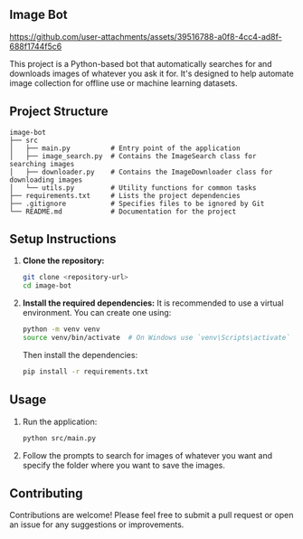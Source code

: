 ## Image Bot




  https://github.com/user-attachments/assets/39516788-a0f8-4cc4-ad8f-688f1744f5c6
  



This project is a Python-based bot that automatically searches for and downloads images of whatever you ask it for. It's designed to help automate image collection for offline use or machine learning datasets.

## Project Structure

```
image-bot
├── src
│   ├── main.py          # Entry point of the application
│   ├── image_search.py  # Contains the ImageSearch class for searching images
│   ├── downloader.py    # Contains the ImageDownloader class for downloading images
│   └── utils.py         # Utility functions for common tasks
├── requirements.txt     # Lists the project dependencies
├── .gitignore           # Specifies files to be ignored by Git
└── README.md            # Documentation for the project
```

## Setup Instructions

1. **Clone the repository:**
   ```bash
   git clone <repository-url>
   cd image-bot
   ```

2. **Install the required dependencies:**
   It is recommended to use a virtual environment. You can create one using:
   ```bash
   python -m venv venv
   source venv/bin/activate  # On Windows use `venv\Scripts\activate`
   ```
   Then install the dependencies:
   ```bash
   pip install -r requirements.txt
   ```

## Usage

1. Run the application:
   ```bash
   python src/main.py
   ```

2. Follow the prompts to search for images of whatever you want and specify the folder where you want to save the images.

## Contributing

Contributions are welcome! Please feel free to submit a pull request or open an issue for any suggestions or improvements.
